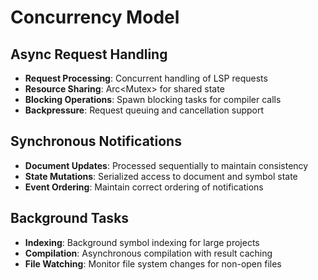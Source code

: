 # Concurrency Model

## Async Request Handling
- **Request Processing**: Concurrent handling of LSP requests
- **Resource Sharing**: Arc<Mutex<T>> for shared state
- **Blocking Operations**: Spawn blocking tasks for compiler calls
- **Backpressure**: Request queuing and cancellation support

## Synchronous Notifications
- **Document Updates**: Processed sequentially to maintain consistency
- **State Mutations**: Serialized access to document and symbol state
- **Event Ordering**: Maintain correct ordering of notifications

## Background Tasks
- **Indexing**: Background symbol indexing for large projects
- **Compilation**: Asynchronous compilation with result caching
- **File Watching**: Monitor file system changes for non-open files
